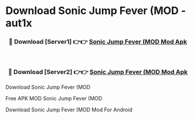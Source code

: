 # Download Sonic Jump Fever (MOD - aut1x



<div align="center">
<h3>🔴 Download [Server1] 👉👉 <a href="https://momento.my/?title=Sonic_Jump_Fever_(MOD">Sonic Jump Fever (MOD Mod Apk</a></h3><br>

<h3>🔴 Download [Server2] 👉👉 <a href="https://momento.my/?title=Sonic_Jump_Fever_(MOD">Sonic Jump Fever (MOD Mod Apk</a></h3>
</div>



Download Sonic Jump Fever (MOD 

Free APK MOD Sonic Jump Fever (MOD 

Download Sonic Jump Fever (MOD Mod For Android
